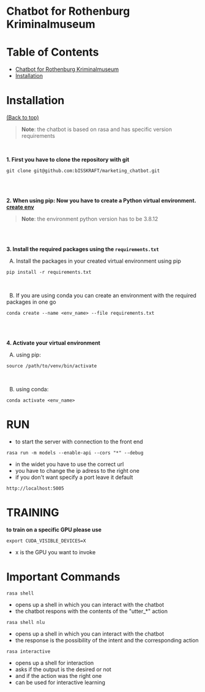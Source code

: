 <!-- Add banner here -->

# Chatbot for Rothenburg Kriminalmuseum

<!-- If repo goes public
![GitHub last commit](https://img.shields.io/github/last-commit/bISSKRAFT/marketing_chatbot)
-->

# Table of Contents

- [Chatbot for Rothenburg Kriminalmuseum](#chatbot-for-rothenburg-kriminalmuseum)
- [Installation](#installation)

# Installation
[(Back to top)](#table-of-contents)

> **Note**: the chatbot is based on rasa and has specific version requirements

<br />

**1. First you have to clone the repository with git**
```shell
git clone git@github.com:bISSKRAFT/marketing_chatbot.git
```

<br />
<br />

**2. When using pip: Now you have to create a Python virtual environment. [create env](https://docs.python.org/3/library/venv.html)**
> **Note**: the environment python version has to be 3.8.12

<br />
<br />

**3. Install the required packages using the ```requirements.txt```**

 &nbsp; A. Install the packages in your created virtual environment using pip
   
```shell
pip install -r requirements.txt
``` 
<br />

&nbsp; B. If you are using conda you can create an environment with the required packages in one go
    
```shell
conda create --name <env_name> --file requirements.txt
```

<br />
<br />

**4. Activate your virtual environment**
 
&nbsp; A. using pip:
 
```shell
source /path/to/venv/bin/activate
```

<br />

&nbsp; B. using conda:

```shell
conda activate <env_name>
```


# RUN

- to start the server with connection to the front end

```
rasa run -m models --enable-api --cors "*" --debug
```

- in the widet you have to use the correct url
- you have to change the ip adress to the right one
- if you don't want specify a port leave it default

```
http://localhost:5005
```

# TRAINING
**to train on a specific GPU please use**

```
export CUDA_VISIBLE_DEVICES=X
```
- x is the GPU you want to invoke

# Important Commands

```
rasa shell
```
- opens up a shell in which you can interact with the chatbot
- the chatbot respons with the contents of the "utter_*" action

```
rasa shell nlu
```

- opens up a shell in which you can interact with the chatbot
- the response is the possibility of the intent and the corresponding action

```
rasa interactive
```

- opens up a shell for interaction
- asks if the output is the desired or not
- and if the action was the right one
- can be used for interactive learning


